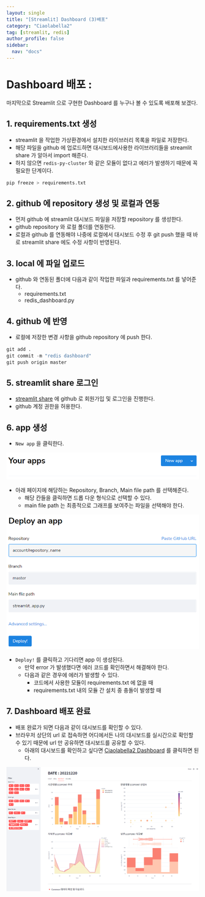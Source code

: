 ```yaml
---
layout: single
title: "[Streamlit] Dashboard (3)배포"
category: "Ciaolabella2"
tag: [streamlit, redis]
author_profile: false
sidebar:
  nav: "docs"
---
```



# Dashboard 배포 : 
마지막으로 Streamlit 으로 구현한 Dashboard 를 누구나 볼 수 있도록 배포해 보겠다.

## 1. requirements.txt 생성

- streamlit 을 작업한 가상환경에서 설치한 라이브러리 목록을 파일로 저장한다.
- 해당 파일을 github 에 업로드하면 대시보드에사용한 라이브러리들을 streamlit share 가 알아서 import 해준다.
- 하지 않으면 `redis-py-cluster` 와 같은 모듈이 없다고 에러가 발생하기 때문에 꼭 필요한 단계이다.

```python
pip freeze > requirements.txt
```

## 2. github 에 repository 생성 및 로컬과 연동

- 먼저 github 에 streamlit 대시보드 파일을 저장할 repository 를 생성한다.
- github repository 와 로컬 폴더를 연동한다.
- 로컬과 github 를 연동해야 나중에 로컬에서 대시보드 수정 후 git push 했을 때 바로 streamlit share 에도 수정 사항이 반영된다.

## 3. local 에 파일 업로드

- github 와 연동된 폴더에 다음과 같이 작업한 파일과 requirements.txt 를 넣어준다.
    - requirements.txt
    - redis_dashboard.py

## 4. github 에 반영

- 로컬에 저장한 변경 사항을 github repository 에 push 한다.

```python
git add .
git commit -m "redis dashboard"
git push origin master
```

## 5. streamlit share 로그인

- [streamlit share](https://share.streamlit.io/) 에 github 로 회원가입 및 로그인을 진행한다.
- github 계정 권한을 허용한다.

## 6. app 생성

- `New app` 을 클릭한다.

![Untitled](https://raw.githubusercontent.com/hanalog/hanalog.github.io/gh-pages/images/2023-01-20-ciao2-15/Untitled.png)

- 아래 페이지에 해당하는 Repository, Branch, Main file path 를 선택해준다.
    - 해당 칸들을 클릭하면 드롭 다운 형식으로 선택할 수 있다.
    - main file path 는 최종적으로 그래프를 보여주는 파일을 선택해야 한다.

![Untitled](https://raw.githubusercontent.com/hanalog/hanalog.github.io/gh-pages/images/2023-01-20-ciao2-15/Untitled1.png)

- `Deploy!` 를 클릭하고 기다리면 app 이 생성된다.
    - 만약 error 가 발생했다면 에러 코드를 확인하면서 해결해야 한다.
    - 다음과 같은 경우에 에러가 발생할 수 있다.
        - 코드에서 사용한 모듈이 requirements.txt 에 없을 때
        - requirements.txt 내의 모듈 간 설치 중 충돌이 발생할 때

## 7. Dashboard 배포 완료

- 배포 완료가 되면 다음과 같이 대시보드를 확인할 수 있다.
- 브라우저 상단의 url 로 접속하면 어디에서든 나의 대시보드를 실시간으로 확인할 수 있기 때문에 url 만 공유하면 대시보드를 공유할 수 있다.
    - 아래의 대시보드를 확인하고 싶다면 [Ciaolabella2 Dashboard](https://hanna-joo-dashboard-ciaolabella2redis-dashboard-xduqlj.streamlit.app/) 를 클릭하면 된다.

![Untitled](https://raw.githubusercontent.com/hanalog/hanalog.github.io/gh-pages/images/2023-01-20-ciao2-15/Untitled2.png)